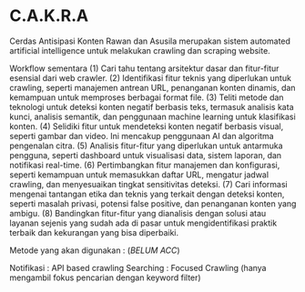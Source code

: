 # C.A.K.R.A
Cerdas Antisipasi Konten Rawan dan Asusila merupakan sistem automated artificial intelligence untuk melakukan crawling dan scraping website.

Workflow sementara
(1) Cari tahu tentang arsitektur dasar dan fitur-fitur esensial dari web crawler.
(2) Identifikasi fitur teknis yang diperlukan untuk crawling, seperti manajemen antrean URL, penanganan konten dinamis, dan kemampuan untuk memproses berbagai format file.
(3) Teliti metode dan teknologi untuk deteksi konten negatif berbasis teks, termasuk analisis kata kunci, analisis semantik, dan penggunaan machine learning untuk klasifikasi konten.
(4) Selidiki fitur untuk mendeteksi konten negatif berbasis visual, seperti gambar dan video. Ini mencakup penggunaan AI dan algoritma pengenalan citra.
(5) Analisis fitur-fitur yang diperlukan untuk antarmuka pengguna, seperti dashboard untuk visualisasi data, sistem laporan, dan notifikasi real-time.
(6) Pertimbangkan fitur manajemen dan konfigurasi, seperti kemampuan untuk memasukkan daftar URL, mengatur jadwal crawling, dan menyesuaikan tingkat sensitivitas deteksi.
(7) Cari informasi mengenai tantangan etika dan teknis yang terkait dengan deteksi konten, seperti masalah privasi, potensi false positive, dan penanganan konten yang ambigu.
(8) Bandingkan fitur-fitur yang dianalisis dengan solusi atau layanan sejenis yang sudah ada di pasar untuk mengidentifikasi praktik terbaik dan kekurangan yang bisa diperbaiki.

Metode yang akan digunakan : (*BELUM ACC*)

Notifikasi : API based crawling
Searching : Focused Crawling (hanya mengambil fokus pencarian dengan keyword filter)
